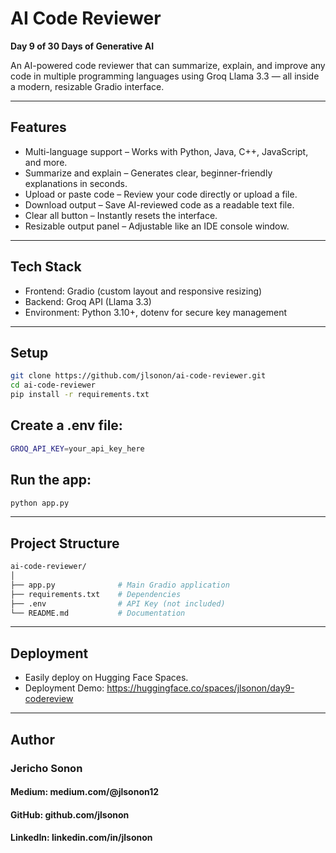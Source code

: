 # AI Code Reviewer  
**Day 9 of 30 Days of Generative AI**

An AI-powered code reviewer that can summarize, explain, and improve any code in multiple programming languages using Groq Llama 3.3 — all inside a modern, resizable Gradio interface.

---

## Features
- Multi-language support – Works with Python, Java, C++, JavaScript, and more.  
- Summarize and explain – Generates clear, beginner-friendly explanations in seconds.  
- Upload or paste code – Review your code directly or upload a file.  
- Download output – Save AI-reviewed code as a readable text file.  
- Clear all button – Instantly resets the interface.  
- Resizable output panel – Adjustable like an IDE console window.  

---

## Tech Stack
- Frontend: Gradio (custom layout and responsive resizing)  
- Backend: Groq API (Llama 3.3)  
- Environment: Python 3.10+, dotenv for secure key management  

---

## Setup
```bash
git clone https://github.com/jlsonon/ai-code-reviewer.git
cd ai-code-reviewer
pip install -r requirements.txt
```

## Create a .env file:
```bash
GROQ_API_KEY=your_api_key_here
```

## Run the app:
```bash
python app.py
```

---

## Project Structure
```bash
ai-code-reviewer/
│
├── app.py              # Main Gradio application  
├── requirements.txt    # Dependencies  
├── .env                # API Key (not included)  
└── README.md           # Documentation
```

---

## Deployment
- Easily deploy on Hugging Face Spaces.
- Deployment Demo: https://huggingface.co/spaces/jlsonon/day9-codereview

---

## Author

### Jericho Sonon
#### Medium: medium.com/@jlsonon12
#### GitHub: github.com/jlsonon
#### LinkedIn: linkedin.com/in/jlsonon



